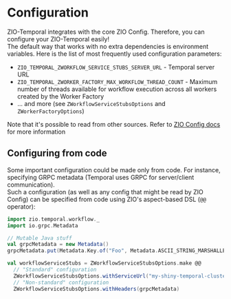 # Configuration

<head>
  <meta charset="UTF-8" />
  <meta name="description" content="ZIO Temporal configuration" />
  <meta name="keywords" content="ZIO Temporal configuration, ZIO Temporal configuration" />
</head>

ZIO-Temporal integrates with the core ZIO Config. Therefore, you can configure your ZIO-Temporal easily!  
The default way that works with no extra dependencies is environment variables. Here is the list of most frequently used configuration parameters:
- `ZIO_TEMPORAL_ZWORKFLOW_SERVICE_STUBS_SERVER_URL` - Temporal server URL
- `ZIO_TEMPORAL_ZWORKER_FACTORY_MAX_WORKFLOW_THREAD_COUNT` - Maximum number of threads available for workflow execution across all workers created by the Worker Factory
- ... and more (see `ZWorkflowServiceStubsOptions` and `ZWorkerFactoryOptions`)

Note that it's possible to read from other sources. Refer to [ZIO Config docs](https://zio.dev/zio-config/) for more information

## Configuring from code
Some important configuration could be made only from code. For instance, specifying GRPC metadata (Temporal uses GRPC for server/client communication).  
Such a configuration (as well as any config that might be read by ZIO Config) can be specified from code using ZIO's aspect-based DSL (`@@` operator):  

```scala mdoc
import zio.temporal.workflow._
import io.grpc.Metadata

// Mutable Java stuff
val grpcMetadata = new Metadata()
grpcMetadata.put(Metadata.Key.of("Foo", Metadata.ASCII_STRING_MARSHALLER), "Bar")

val workflowServiceStubs = ZWorkflowServiceStubsOptions.make @@
  // "Standard" configuration
  ZWorkflowServiceStubsOptions.withServiceUrl("my-shiny-temporal-cluster:7233") @@
  // "Non-standard" configuration
  ZWorkflowServiceStubsOptions.withHeaders(grpcMetadata)
```
